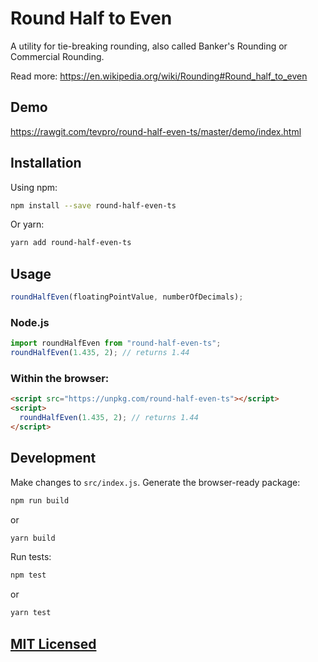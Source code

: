 # Round Half to Even

A utility for tie-breaking rounding, also called Banker's Rounding or Commercial Rounding.

Read more: https://en.wikipedia.org/wiki/Rounding#Round_half_to_even

## Demo

https://rawgit.com/tevpro/round-half-even-ts/master/demo/index.html

## Installation

Using npm:

```sh
npm install --save round-half-even-ts
```

Or yarn:

```sh
yarn add round-half-even-ts
```

## Usage

```js
roundHalfEven(floatingPointValue, numberOfDecimals);
```

### Node.js

```js
import roundHalfEven from "round-half-even-ts";
roundHalfEven(1.435, 2); // returns 1.44
```

### Within the browser:

```html
<script src="https://unpkg.com/round-half-even-ts"></script>
<script>
  roundHalfEven(1.435, 2); // returns 1.44
</script>
```

## Development

Make changes to `src/index.js`. Generate the browser-ready package:

```sh
npm run build
```

or

```sh
yarn build
```

Run tests:

```sh
npm test
```

or

```sh
yarn test
```

## [MIT Licensed](LICENSE)
